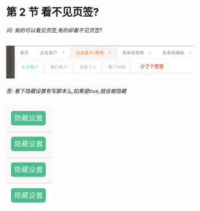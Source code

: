 # 第 2 节 看不见页签?

###### 问: 有的可以看见页签,有的却看不见页签?

<img src="./img/tab_hide_1.png" alt="tab_hide_1" style="zoom:67%;" />

###### 答: 看下隐藏设置有写脚本么,如果是true,就会被隐藏

![tab_hide_2](./img/tab_hide_2.png)

